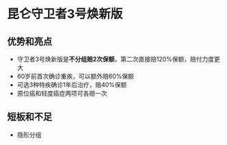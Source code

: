 # 昆仑守卫者3号焕新版


## 优势和亮点
  - 守卫者3号焕新版是**不分组赔2次保额**，第二次直接赔120%保额，赔付力度更大
  - 60岁前首次确诊重疾，可以额外赔60%保额
  - 可选3种特疾确诊1年后治疗，赔40%保额
  - 原位癌和轻度癌症两项可各赔一次

## 短板和不足
  - 隐形分组